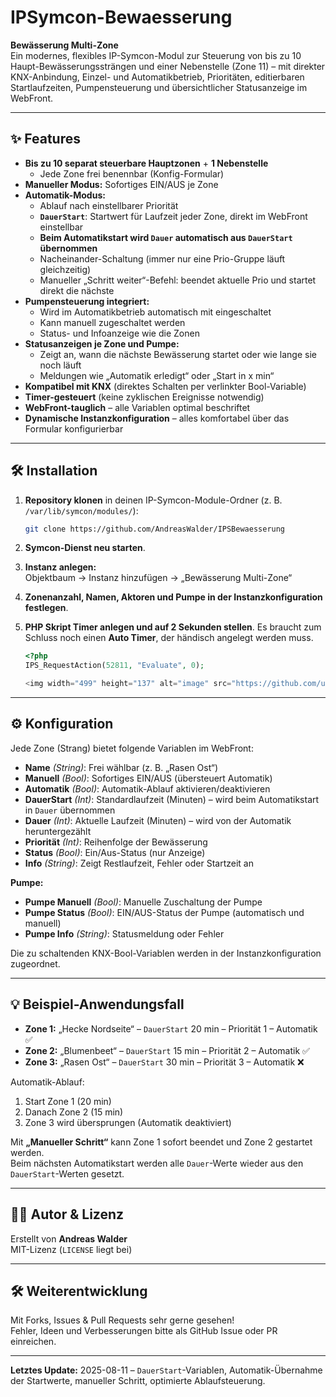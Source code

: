 # IPSymcon-Bewaesserung

**Bewässerung Multi-Zone**  
Ein modernes, flexibles IP-Symcon-Modul zur Steuerung von bis zu 10 Haupt-Bewässerungssträngen und einer Nebenstelle (Zone 11) – mit direkter KNX-Anbindung, Einzel- und Automatikbetrieb, Prioritäten, editierbaren Startlaufzeiten, Pumpensteuerung und übersichtlicher Statusanzeige im WebFront.

---

## ✨ Features

- **Bis zu 10 separat steuerbare Hauptzonen** + **1 Nebenstelle**
    - Jede Zone frei benennbar (Konfig-Formular)
- **Manueller Modus:** Sofortiges EIN/AUS je Zone
- **Automatik-Modus:**  
    - Ablauf nach einstellbarer Priorität  
    - **`DauerStart`**: Startwert für Laufzeit jeder Zone, direkt im WebFront einstellbar  
    - **Beim Automatikstart wird `Dauer` automatisch aus `DauerStart` übernommen**  
    - Nacheinander-Schaltung (immer nur eine Prio-Gruppe läuft gleichzeitig)  
    - Manueller „Schritt weiter“-Befehl: beendet aktuelle Prio und startet direkt die nächste
- **Pumpensteuerung integriert:**
    - Wird im Automatikbetrieb automatisch mit eingeschaltet
    - Kann manuell zugeschaltet werden
    - Status- und Infoanzeige wie die Zonen
- **Statusanzeigen je Zone und Pumpe:**
    - Zeigt an, wann die nächste Bewässerung startet oder wie lange sie noch läuft
    - Meldungen wie „Automatik erledigt“ oder „Start in x min“
- **Kompatibel mit KNX** (direktes Schalten per verlinkter Bool-Variable)
- **Timer-gesteuert** (keine zyklischen Ereignisse notwendig)
- **WebFront-tauglich** – alle Variablen optimal beschriftet
- **Dynamische Instanzkonfiguration** – alles komfortabel über das Formular konfigurierbar

---

## 🛠️ Installation

1. **Repository klonen** in deinen IP-Symcon-Module-Ordner (z. B. `/var/lib/symcon/modules/`):

   ```bash
   git clone https://github.com/AndreasWalder/IPSBewaesserung
   ```

2. **Symcon-Dienst neu starten**.

3. **Instanz anlegen:**  
   Objektbaum → Instanz hinzufügen → „Bewässerung Multi-Zone“

4. **Zonenanzahl, Namen, Aktoren und Pumpe in der Instanzkonfiguration festlegen**.
   
5. **PHP Skript Timer anlegen und auf 2 Sekunden stellen**.
   Es braucht zum Schluss noch einen **Auto Timer**, der händisch angelegt werden muss.

    ```php
    <?php
    IPS_RequestAction(52811, "Evaluate", 0);
   
   <img width="499" height="137" alt="image" src="https://github.com/user-attachments/assets/9b257d9d-d3d5-4424-a931-1ad714f8366a" />
---

## ⚙️ Konfiguration

Jede Zone (Strang) bietet folgende Variablen im WebFront:

- **Name** *(String)*: Frei wählbar (z. B. „Rasen Ost“)
- **Manuell** *(Bool)*: Sofortiges EIN/AUS (übersteuert Automatik)
- **Automatik** *(Bool)*: Automatik-Ablauf aktivieren/deaktivieren
- **DauerStart** *(Int)*: Standardlaufzeit (Minuten) – wird beim Automatikstart in `Dauer` übernommen
- **Dauer** *(Int)*: Aktuelle Laufzeit (Minuten) – wird von der Automatik heruntergezählt
- **Priorität** *(Int)*: Reihenfolge der Bewässerung
- **Status** *(Bool)*: Ein/Aus-Status (nur Anzeige)
- **Info** *(String)*: Zeigt Restlaufzeit, Fehler oder Startzeit an

**Pumpe:**  
- **Pumpe Manuell** *(Bool)*: Manuelle Zuschaltung der Pumpe
- **Pumpe Status** *(Bool)*: EIN/AUS-Status der Pumpe (automatisch und manuell)
- **Pumpe Info** *(String)*: Statusmeldung oder Fehler

Die zu schaltenden KNX-Bool-Variablen werden in der Instanzkonfiguration zugeordnet.

---

## 💡 Beispiel-Anwendungsfall

- **Zone 1:** „Hecke Nordseite“ – `DauerStart` 20 min – Priorität 1 – Automatik ✅  
- **Zone 2:** „Blumenbeet“ – `DauerStart` 15 min – Priorität 2 – Automatik ✅  
- **Zone 3:** „Rasen Ost“ – `DauerStart` 30 min – Priorität 3 – Automatik ❌  

Automatik-Ablauf:
1. Start Zone 1 (20 min)  
2. Danach Zone 2 (15 min)  
3. Zone 3 wird übersprungen (Automatik deaktiviert)  

Mit **„Manueller Schritt“** kann Zone 1 sofort beendet und Zone 2 gestartet werden.  
Beim nächsten Automatikstart werden alle `Dauer`-Werte wieder aus den `DauerStart`-Werten gesetzt.

---

## 🧑‍💻 Autor & Lizenz

Erstellt von **Andreas Walder**  
MIT-Lizenz (`LICENSE` liegt bei)

---

## 🛠️ Weiterentwicklung

Mit Forks, Issues & Pull Requests sehr gerne gesehen!  
Fehler, Ideen und Verbesserungen bitte als GitHub Issue oder PR einreichen.

---

**Letztes Update:** 2025-08-11 – `DauerStart`-Variablen, Automatik-Übernahme der Startwerte, manueller Schritt, optimierte Ablaufsteuerung.
